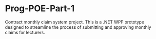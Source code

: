 # Prog-POE-Part-1
Contract monthly claim system project. This is a .NET WPF prototype designed to streamline the process of submitting and approving monthly claims for lecturers. 

